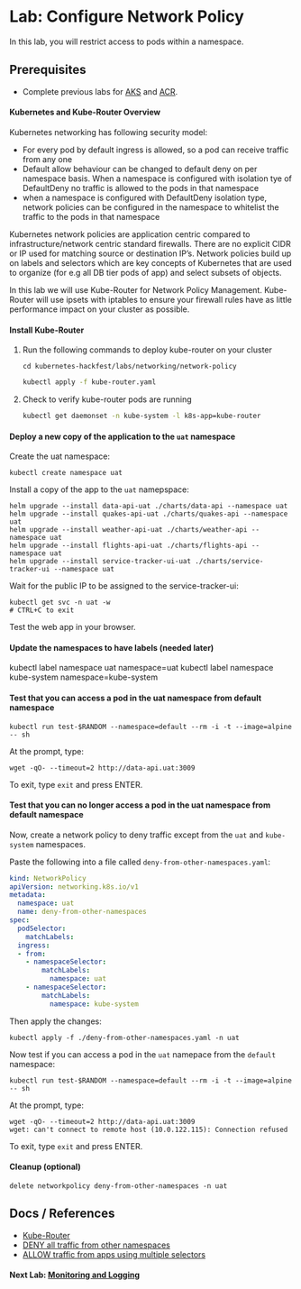 # Lab: Configure Network Policy

In this lab, you will restrict access to pods within a namespace.

## Prerequisites

* Complete previous labs for [AKS](../../create-aks-cluster/README.md) and [ACR](../../build-application/README.md).

#### Kubernetes and Kube-Router Overview
Kubernetes networking has following security model:
* For every pod by default ingress is allowed, so a pod can receive traffic from any one
* Default allow behaviour can be changed to default deny on per namespace basis. When a namespace is configured with isolation tye of DefaultDeny no traffic is allowed to the pods in that namespace
* when a namespace is configured with DefaultDeny isolation type, network policies can be configured in the namespace to whitelist the traffic to the pods in that namespace

Kubernetes network policies are application centric compared to infrastructure/network centric standard firewalls. There are no explicit CIDR or IP used for matching source or destination IP’s. Network policies build up on labels and selectors which are key concepts of Kubernetes that are used to organize (for e.g all DB tier pods of app) and select subsets of objects.

In this lab we will use Kube-Router for Network Policy Management. Kube-Router will use ipsets with iptables to ensure your firewall rules have as little performance impact on your cluster as possible.

#### Install Kube-Router
1. Run the following commands to deploy kube-router on your cluster
   ```
   cd kubernetes-hackfest/labs/networking/network-policy
   ```
   ```bash
   kubectl apply -f kube-router.yaml
   ```
2. Check to verify kube-router pods are running
   ```bash
   kubectl get daemonset -n kube-system -l k8s-app=kube-router
   ```

#### Deploy a new copy of the application to the `uat` namespace

Create the uat namespace:

```
kubectl create namespace uat
```

Install a copy of the app to the `uat` namepspace:

```
helm upgrade --install data-api-uat ./charts/data-api --namespace uat
helm upgrade --install quakes-api-uat ./charts/quakes-api --namespace uat
helm upgrade --install weather-api-uat ./charts/weather-api --namespace uat
helm upgrade --install flights-api-uat ./charts/flights-api --namespace uat
helm upgrade --install service-tracker-ui-uat ./charts/service-tracker-ui --namespace uat
```

Wait for the public IP to be assigned to the service-tracker-ui:

```
kubectl get svc -n uat -w
# CTRL+C to exit
```

Test the web app in your browser.

#### Update the namespaces to have labels (needed later)

kubectl label namespace uat namespace=uat
kubectl label namespace kube-system namespace=kube-system

#### Test that you can access a pod in the uat namespace from default namespace

```
kubectl run test-$RANDOM --namespace=default --rm -i -t --image=alpine -- sh
```

At the prompt, type:

```
wget -qO- --timeout=2 http://data-api.uat:3009
```

To exit, type `exit` and press ENTER.

#### Test that you can no longer access a pod in the uat namespace from default namespace

Now, create a network policy to deny traffic except from the `uat` and `kube-system` namespaces.

Paste the following into a file called `deny-from-other-namespaces.yaml`:

```yaml
kind: NetworkPolicy
apiVersion: networking.k8s.io/v1
metadata:
  namespace: uat
  name: deny-from-other-namespaces
spec:
  podSelector:
    matchLabels:
  ingress:
  - from:
    - namespaceSelector:
        matchLabels:
          namespace: uat
    - namespaceSelector:
        matchLabels:
          namespace: kube-system
```

Then apply the changes:

```
kubectl apply -f ./deny-from-other-namespaces.yaml -n uat
```

Now test if you can access a pod in the `uat` namepace from the `default` namespace:

```
kubectl run test-$RANDOM --namespace=default --rm -i -t --image=alpine -- sh
```

At the prompt, type:

```
wget -qO- --timeout=2 http://data-api.uat:3009
wget: can't connect to remote host (10.0.122.115): Connection refused
```

To exit, type `exit` and press ENTER.

#### Cleanup (optional)

```
delete networkpolicy deny-from-other-namespaces -n uat
```

## Docs / References

* [Kube-Router](https://www.kube-router.io/)
* [DENY all traffic from other namespaces](https://github.com/ahmetb/kubernetes-network-policy-recipes/blob/master/04-deny-traffic-from-other-namespaces.md)
* [ALLOW traffic from apps using multiple selectors](https://github.com/ahmetb/kubernetes-network-policy-recipes/blob/master/10-allowing-traffic-with-multiple-selectors.md)


#### Next Lab: [Monitoring and Logging](labs/monitoring-logging/README.md)
